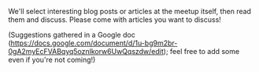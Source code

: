 We'll select interesting blog posts or articles at the meetup itself, then read them and discuss. Please come with articles you want to discuss!

(Suggestions gathered in a Google doc (https://docs.google.com/document/d/1u-bg9m2br-0gA2myEcFVABqyq5oznlkorw6UwQqszdw/edit); feel free to add some even if you're not coming!)
